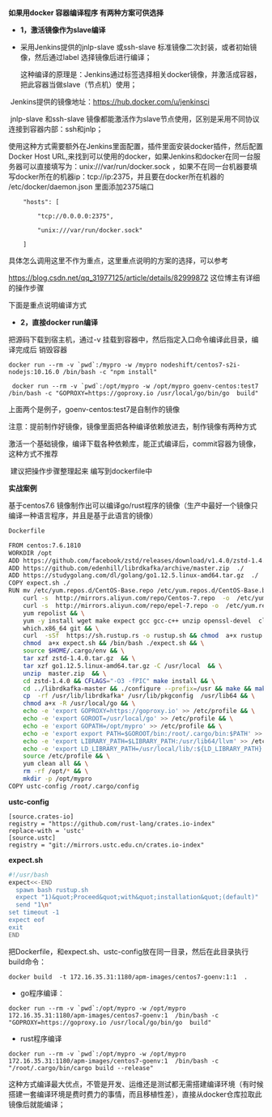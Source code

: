 **如果用docker 容器编译程序 有两种方案可供选择**

- **1，激活镜像作为slave编译**

- 采用Jenkins提供的jnlp-slave 或ssh-slave  标准镜像二次封装，或者初始镜像，然后通过label 选择镜像后进行编译；

  这种编译的原理是：Jenkins通过标签选择相关docker镜像，并激活成容器，把此容器当做slave（节点机）使用；

​     Jenkins提供的镜像地址：<https://hub.docker.com/u/jenkinsci>

​     jnlp-slave 和ssh-slave 镜像都能激活作为slave节点使用，区别是采用不同协议连接到容器内部：ssh和jnlp；

使用这种方式需要额外在Jenkins里面配置，插件里面安装docker插件，然后配置Docker Host URL,来找到可以使用的docker，如果Jenkins和docker在同一台服务器可以直接填写为：unix:///var/run/docker.sock ，如果不在同一台机器要填写docker所在的机器ip：tcp://ip:2375，并且要在docker所在机器的 /etc/docker/daemon.json 里面添加2375端口

```
    "hosts": [

​        "tcp://0.0.0.0:2375",

​        "unix:///var/run/docker.sock"

​    ]
```


具体怎么调用这里不作为重点，这里重点说明的方案的选择，可以参考

<https://blog.csdn.net/qq_31977125/article/details/82999872>   这位博主有详细的操作步骤

下面是重点说明编译方式

- **2，直接docker run编译**

把源码下载到宿主机，通过-v 挂载到容器中，然后指定入口命令编译此目录，编译完成后 销毁容器



```
docker run --rm -v `pwd`:/mypro -w /mypro nodeshift/centos7-s2i-nodejs:10.16.0 /bin/bash -c "npm install"

 docker run --rm -v `pwd`:/opt/mypro -w /opt/mypro goenv-centos:test7  /bin/bash -c "GOPROXY=https://goproxy.io /usr/local/go/bin/go  build"
```

上面两个是例子，goenv-centos:test7是自制作的镜像

注意：提前制作好镜像，镜像里面把各种编译依赖放进去，制作镜像有两种方式

​         激活一个基础镜像，编译下载各种依赖库，能正式编译后，commit容器为镜像，这种方式不推荐

​        建议把操作步骤整理起来 编写到dockerfile中   

**实战案例**

基于centos7.6 镜像制作出可以编译go/rust程序的镜像（生产中最好一个镜像只编译一种语言程序，并且是基于此语言的镜像）

```bash
Dockerfile

FROM centos:7.6.1810
WORKDIR /opt
ADD https://github.com/facebook/zstd/releases/download/v1.4.0/zstd-1.4.0.tar.gz ./
ADD https://github.com/edenhill/librdkafka/archive/master.zip  ./
ADD https://studygolang.com/dl/golang/go1.12.5.linux-amd64.tar.gz  ./
COPY expect.sh ./
RUN mv /etc/yum.repos.d/CentOS-Base.repo /etc/yum.repos.d/CentOS-Base.bak && \
    curl -s  http://mirrors.aliyun.com/repo/Centos-7.repo  -o  /etc/yum.repos.d/CentOS-Base.repo && \
    curl -s  http://mirrors.aliyun.com/repo/epel-7.repo -o  /etc/yum.repos.d/epel-7.repo && \
    yum repolist && \
    yum -y install wget make expect gcc gcc-c++ unzip openssl-devel  clang-devel libpcap-devel perl.x86_64 \
    which.x86_64 git && \
    curl  -sSf  https://sh.rustup.rs -o rustup.sh && chmod  a+x rustup.sh && \
    chmod  a+x expect.sh && /bin/bash ./expect.sh && \
    source $HOME/.cargo/env && \
    tar xzf zstd-1.4.0.tar.gz  && \
    tar xzf go1.12.5.linux-amd64.tar.gz -C /usr/local  && \
    unzip  master.zip  && \
    cd zstd-1.4.0 && CFLAGS="-O3 -fPIC" make install && \
    cd ../librdkafka-master && ./configure --prefix=/usr && make && make  install && \
    cp  -rf /usr/lib/librdkafka* /usr/lib/pkgconfig  /usr/lib64 && \
    chmod a+x -R /usr/local/go && \
    echo -e 'export GOPROXY=https://goproxy.io' >> /etc/profile && \
    echo -e 'export GOROOT=/usr/local/go' >> /etc/profile && \
    echo -e 'export GOPATH=/opt/mypro' >> /etc/profile && \
    echo -e 'export export PATH=$GOROOT/bin:/root/.cargo/bin:$PATH' >> /etc/profile && \
    echo -e 'export LIBRARY_PATH=$LIBRARY_PATH:/usr/lib64/llvm' >> /etc/profile && \
    echo -e 'export LD_LIBRARY_PATH=/usr/local/lib/:${LD_LIBRARY_PATH}' >> /etc/profile && \
    source /etc/profile && \
    yum clean all && \
    rm -rf /opt/* && \
    mkdir -p /opt/mypro
COPY ustc-config /root/.cargo/config
```

**ustc-config**

```
[source.crates-io]
registry = "https://github.com/rust-lang/crates.io-index"
replace-with = 'ustc'
[source.ustc]
registry = "git://mirrors.ustc.edu.cn/crates.io-index"
```

**expect.sh**



```bash
#!/usr/bash
expect<<-END
  spawn bash rustup.sh
  expect "1)&quot;Proceed&quot;with&quot;installation&quot;(default)"
  send "1\n"
set timeout -1
expect eof
exit
END
```



把Dockerfile，和expect.sh、ustc-config放在同一目录，然后在此目录执行build命令：

```
docker build  -t 172.16.35.31:1180/apm-images/centos7-goenv:1:1  .
```

- go程序编译：

```
docker run --rm -v `pwd`:/opt/mypro -w /opt/mypro  172.16.35.31:1180/apm-images/centos7-goenv:1  /bin/bash -c "GOPROXY=https://goproxy.io /usr/local/go/bin/go  build"
```

- rust程序编译

```
docker run --rm -v `pwd`:/opt/mypro -w /opt/mypro 172.16.35.31:1180/apm-images/centos7-goenv:1  /bin/bash -c "/root/.cargo/bin/cargo build --release"
```

这种方式编译最大优点，不管是开发、运维还是测试都无需搭建编译环境（有时候搭建一套编译环境是费时费力的事情，而且移植性差），直接从docker仓库拉取此镜像后就能编译；